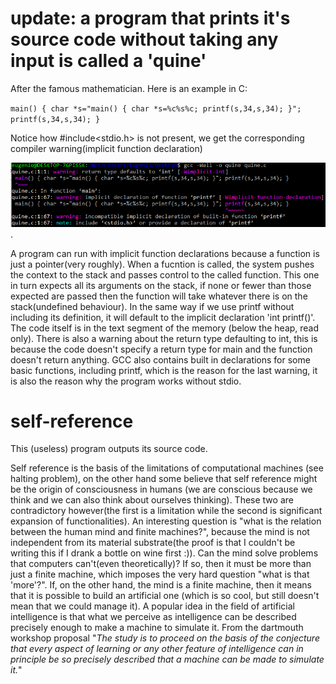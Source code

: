 # update: a program that prints it's source code without taking any input is called a 'quine'
After the famous mathematician.
Here is an example in C:

`main() { char *s="main() { char *s=%c%s%c; printf(s,34,s,34); }"; printf(s,34,s,34); }`

Notice how #include<stdio.h> is not present, we get the corresponding compiler warning(implicit function declaration) 

![compilation_output](compilationoutput.png).

A program can run with implicit function declarations because a function is just a pointer(very roughly). When a fucntion is called, the system pushes the context to the stack and passes control to the called function. This one in turn expects all its arguments on the stack, if none or fewer than those expected are passed then the function will take whatever there is on the stack(undefined behaviour). In the same way if we use printf without including its definition, it will default to the implicit declaration 'int printf()'. The code itself is in the text segment of the memory (below the heap, read only). There is also a warning about the return type defaulting to int, this is because the code doesn't specify a return type for main and the function doesn't return anything. GCC also contains built in declarations for some basic functions, including printf, which is the reason for the last warning, it is also the reason why the program works without stdio.

# self-reference
This (useless) program outputs its source code.

Self reference is the basis of the limitations of computational machines (see halting problem), on the other hand some believe that self reference might be the origin of consciousness in humans (we are conscious because we think and we can also think about ourselves thinking). These two are contradictory however(the first is a limitation while the second is significant expansion of functionalities). An interesting question is "what is the relation between the human mind and finite machines?", because the mind is not independent from its material substrate(the proof is that I couldn't be writing this if I drank a bottle on wine first :)). Can the mind solve problems that computers can't(even theoretically)? If so, then it must be more than just a finite machine, which imposes the very hard question "what is that 'more'?". If, on the other hand, the mind is a finite machine, then it means that it is possible to build an artificial one (which is so cool, but still doesn't mean that we could manage it).
A popular idea in the field of artificial intelligence is that what we perceive as intelligence can be described precisely enough to make a machine to simulate it. From the dartmouth workshop proposal "*The study is to proceed on the basis of the conjecture that every aspect of learning or any other feature of intelligence can in principle be so precisely described that a machine can be made to simulate it.*"
